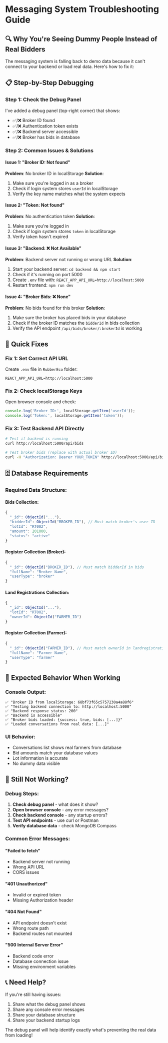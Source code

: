 # Messaging System Troubleshooting Guide

## 🔍 **Why You're Seeing Dummy People Instead of Real Bidders**

The messaging system is falling back to demo data because it can't connect to your backend or load real data. Here's how to fix it:

## 📋 **Step-by-Step Debugging**

### **Step 1: Check the Debug Panel**
I've added a debug panel (top-right corner) that shows:
- ✅/❌ Broker ID found
- ✅/❌ Authentication token exists  
- ✅/❌ Backend server accessible
- ✅/❌ Broker has bids in database

### **Step 2: Common Issues & Solutions**

#### **Issue 1: "Broker ID: Not found"**
**Problem**: No broker ID in localStorage
**Solution**: 
1. Make sure you're logged in as a broker
2. Check if login system stores `userId` in localStorage
3. Verify the key name matches what the system expects

#### **Issue 2: "Token: Not found"**  
**Problem**: No authentication token
**Solution**:
1. Make sure you're logged in
2. Check if login system stores `token` in localStorage
3. Verify token hasn't expired

#### **Issue 3: "Backend: ❌ Not Available"**
**Problem**: Backend server not running or wrong URL
**Solution**:
1. Start your backend server: `cd backend && npm start`
2. Check if it's running on port 5000
3. Create `.env` file with: `REACT_APP_API_URL=http://localhost:5000`
4. Restart frontend: `npm run dev`

#### **Issue 4: "Broker Bids: ❌ None"**
**Problem**: No bids found for this broker
**Solution**:
1. Make sure the broker has placed bids in your database
2. Check if the broker ID matches the `bidderId` in bids collection
3. Verify the API endpoint `/api/bids/broker/:brokerId` is working

## 🔧 **Quick Fixes**

### **Fix 1: Set Correct API URL**
Create `.env` file in `RubberEco` folder:
```env
REACT_APP_API_URL=http://localhost:5000
```

### **Fix 2: Check localStorage Keys**
Open browser console and check:
```javascript
console.log('Broker ID:', localStorage.getItem('userId'));
console.log('Token:', localStorage.getItem('token'));
```

### **Fix 3: Test Backend API Directly**
```bash
# Test if backend is running
curl http://localhost:5000/api/bids

# Test broker bids (replace with actual broker ID)
curl -H "Authorization: Bearer YOUR_TOKEN" http://localhost:5000/api/bids/broker/YOUR_BROKER_ID
```

## 🗄️ **Database Requirements**

### **Required Data Structure:**

#### **Bids Collection:**
```javascript
{
  "_id": ObjectId("..."),
  "bidderId": ObjectId("BROKER_ID"), // Must match broker's user ID
  "lotId": "RT002",
  "amount": 201000,
  "status": "active"
}
```

#### **Register Collection (Broker):**
```javascript
{
  "_id": ObjectId("BROKER_ID"), // Must match bidderId in bids
  "fullName": "Broker Name",
  "userType": "broker"
}
```

#### **Land Registrations Collection:**
```javascript
{
  "_id": ObjectId("..."),
  "lotId": "RT002",
  "ownerId": ObjectId("FARMER_ID")
}
```

#### **Register Collection (Farmer):**
```javascript
{
  "_id": ObjectId("FARMER_ID"), // Must match ownerId in landregistrations
  "fullName": "Farmer Name",
  "userType": "farmer"
}
```

## 🚀 **Expected Behavior When Working**

### **Console Output:**
```
✅ "Broker ID from localStorage: 68bf73f65c5757230a4a88f6"
✅ "Testing backend connection to: http://localhost:5000"
✅ "Backend response status: 200"
✅ "Backend is accessible"
✅ "Broker bids loaded: {success: true, bids: [...]}"
✅ "Loaded conversations from real data: [...]"
```

### **UI Behavior:**
- Conversations list shows real farmers from database
- Bid amounts match your database values
- Lot information is accurate
- No dummy data visible

## 🐛 **Still Not Working?**

### **Debug Steps:**
1. **Check debug panel** - what does it show?
2. **Open browser console** - any error messages?
3. **Check backend console** - any startup errors?
4. **Test API endpoints** - use curl or Postman
5. **Verify database data** - check MongoDB Compass

### **Common Error Messages:**

#### **"Failed to fetch"**
- Backend server not running
- Wrong API URL
- CORS issues

#### **"401 Unauthorized"**  
- Invalid or expired token
- Missing Authorization header

#### **"404 Not Found"**
- API endpoint doesn't exist
- Wrong route path
- Backend routes not mounted

#### **"500 Internal Server Error"**
- Backend code error
- Database connection issue
- Missing environment variables

## 📞 **Need Help?**

If you're still having issues:
1. Share what the debug panel shows
2. Share any console error messages
3. Share your database structure
4. Share your backend startup logs

The debug panel will help identify exactly what's preventing the real data from loading!


